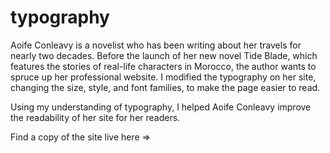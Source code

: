 # typography

Aoife Conleavy is a novelist who has been writing about her travels for nearly two decades. Before the launch of her new novel Tide Blade, which features the stories of real-life characters in Morocco, the author wants to spruce up her professional website. I modified the typography on her site, changing the size, style, and font families, to make the page easier to read.

Using my understanding of typography, I helped Aoife Conleavy improve the readability of her site for her readers.

Find a copy of the site live here => 
